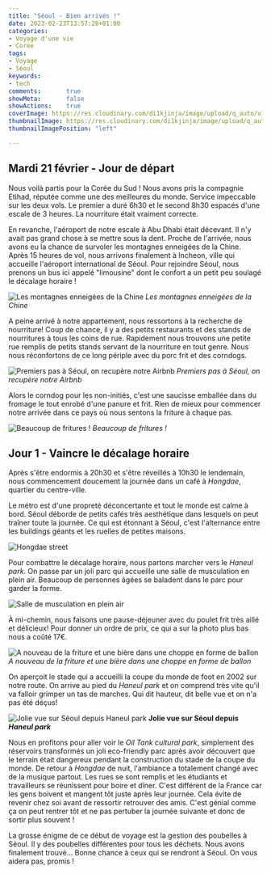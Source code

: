 ```yaml
---
title: "Séoul - Bien arrivés !"
date: 2023-02-23T13:57:28+01:00
categories:
- Voyage d'une vie
- Corée
tags:
- Voyage
- Séoul
keywords:
- tech
comments:       true
showMeta:       false
showActions:    true
coverImage: https://res.cloudinary.com/di1kjinja/image/upload/q_auto/v1677245016/post_1/first_day.jpg
thumbnailImage: https://res.cloudinary.com/di1kjinja/image/upload/q_auto/v1677245016/post_1/first_day.jpg
thumbnailImagePosition: "left"

---
```



## **Mardi 21 février - Jour de départ**

Nous voilà partis pour la Corée du Sud ! Nous avons pris la compagnie Etihad, réputée comme une des meilleures du monde. Service impeccable sur les deux vols. Le premier a duré 6h30 et le second 8h30 espacés d'une escale de 3 heures. La nourriture était vraiment correcte.

En revanche, l'aéroport de notre escale à Abu Dhabi était décevant. Il n'y avait pas grand chose à se mettre sous la dent. Proche de l'arrivée, nous avons eu la chance de survoler les montagnes enneigées de la Chine. Après 15 heures de vol, nous arrivons finalement à Incheon, ville qui accueille l'aéroport international de Séoul. Pour rejoindre Séoul, nous prenons un bus ici appelé "limousine" dont le confort a un petit peu soulagé le décalage horaire !

![Les montagnes enneigées de la Chine](https://res.cloudinary.com/di1kjinja/image/upload/q_auto/v1677244932/post_1/avion_neige.jpg)
*Les montagnes enneigées de la Chine*

A peine arrivé à notre appartement, nous ressortons à la recherche de nourriture! Coup de chance, il y a des petits restaurants et des stands de nourritures à tous les coins de rue. Rapidement nous trouvons une petite rue remplis de petits stands servant de la nourriture en tout genre. Nous nous réconfortons de ce long périple avec du porc frit et des corndogs. 

![Premiers pas à Séoul, on recupère notre Airbnb](https://res.cloudinary.com/di1kjinja/image/upload/q_auto/v1677243599/post_1/first_step.jpg)
*Premiers pas à Séoul, on recupère notre Airbnb*

Alors le corndog pour les non-initiés, c'est une saucisse emballée dans du fromage le tout enrobé d'une panure et frit. Rien de mieux pour commencer notre arrivée dans ce pays où nous sentons la friture à chaque pas.

![Beaucoup de fritures !](https://res.cloudinary.com/di1kjinja/image/upload/q_auto/v1677243600/post_1/friture.jpg)
*Beaucoup de fritures !*

## **Jour 1 - Vaincre le décalage horaire**

Après s'être endormis à 20h30 et s'être réveillés à 10h30 le lendemain, nous commencement doucement la journée dans un café à *Hongdae*, quartier du centre-ville.

Le métro est d'une propreté déconcertante et tout le monde est calme à bord. Séoul déborde de petits cafés très aesthétique dans lesquels on peut traîner toute la journée. Ce qui est étonnant à Séoul, c'est l'alternance entre les buildings géants et les ruelles de petites maisons.

![Hongdae street](https://res.cloudinary.com/di1kjinja/image/upload/q_auto/v1677243606/post_1/hongdae_day.jpg)

Pour combattre le décalage horaire, nous partons marcher vers le *Haneul park*. On passe par un joli parc qui accueille une salle de musculation en plein air. Beaucoup de personnes âgées se baladent dans le parc pour garder la forme. 

![Salle de musculation en plein air](https://res.cloudinary.com/di1kjinja/image/upload/q_auto/v1677243612/post_1/musculationpark.jpg)

À mi-chemin, nous faisons une pause-déjeuner avec du poulet frit très aillé et délicieux! Pour donner un ordre de prix, ce qui a sur la photo plus bas nous a coûté 17€.

![A nouveau de la friture et une bière dans une choppe en forme de ballon](https://res.cloudinary.com/di1kjinja/image/upload/q_auto/v1677243599/post_1/poulet_frit.jpg)
*A nouveau de la friture et une bière dans une choppe en forme de ballon*

On aperçoit le stade qui a accueilli la coupe du monde de foot en 2002 sur notre route. On arrive au pied du *Haneul park* et on comprend très vite qu'il va falloir grimper un tas de marches. Qui dit hauteur, dit belle vue et on n'a pas été déçus! 

![Jolie vue sur Séoul depuis *Haneul park*](https://res.cloudinary.com/di1kjinja/image/upload/q_auto/v1677243518/post_1/haneul_park.jpg)
**Jolie vue sur Séoul depuis *Haneul park***

Nous en profitons pour aller voir le *Oil Tank cultural park*, simplement des réservoirs transformés un joli eco-friendly parc après avoir découvert que le terrain était dangereux pendant la construction du stade de la coupe du monde. De retour à *Hongdae* de nuit, l'ambiance a totalement changé avec de la musique partout. Les rues se sont remplis et les étudiants et travailleurs se réunissent pour boire et dîner. C'est différent de la France car les gens boivent et mangent tôt juste après leur journée. Cela évite de revenir chez soi avant de ressortir retrouver des amis. C'est génial comme ça on peut rentrer tôt et ne pas pertuber la journée suivante et donc de sortir plus souvent ! 

La grosse énigme de ce début de voyage est la gestion des poubelles à Séoul. Il y des poubelles différentes pour tous les déchets. Nous avons finalement trouvé... Bonne chance à ceux qui se rendront à Séoul. On vous aidera pas, promis !

